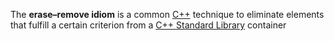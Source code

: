 The **erase–remove idiom** is a common [C++](https://en.wikipedia.org/wiki/C%2B%2B "C++") technique to eliminate elements that fulfill a certain criterion from a [C++ Standard Library](https://en.wikipedia.org/wiki/C%2B%2B_Standard_Library "C++ Standard Library") container